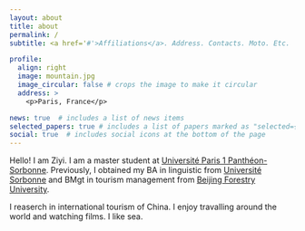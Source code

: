 ```yaml
---
layout: about
title: about
permalink: /
subtitle: <a href='#'>Affiliations</a>. Address. Contacts. Moto. Etc.

profile:
  align: right
  image: mountain.jpg
  image_circular: false # crops the image to make it circular
  address: >
    <p>Paris, France</p>

news: true  # includes a list of news items
selected_papers: true # includes a list of papers marked as "selected={true}"
social: true  # includes social icons at the bottom of the page
---
```


Hello! I am Ziyi. I am a master student at [Université Paris 1 Panthéon-Sorbonne](https://www.pantheonsorbonne.fr/). Previously, I obtained my BA in linguistic from [Université Sorbonne](https://www.sorbonne-universite.fr/) and BMgt in tourism management from [Beijing Forestry University](http://english.bjfu.edu.cn/). 

I reaserch in international tourism of China. I enjoy travalling around the world and watching films. I like sea.
